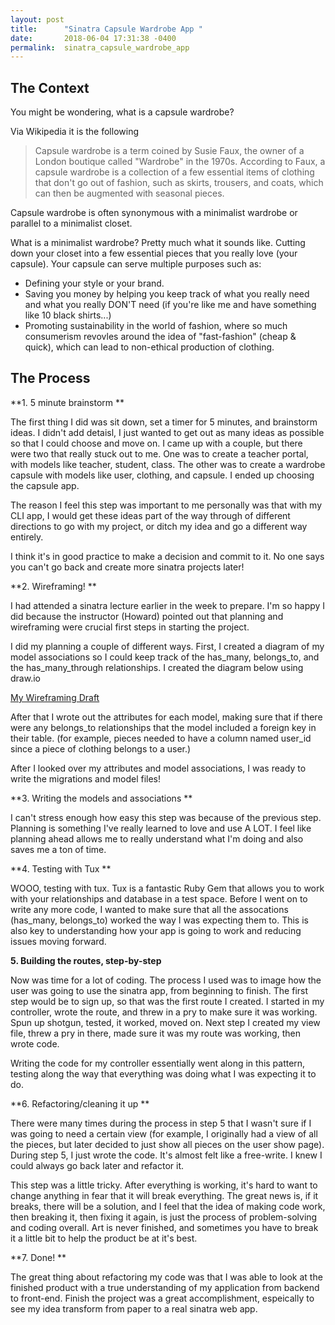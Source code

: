 ```yaml
---
layout: post
title:      "Sinatra Capsule Wardrobe App "
date:       2018-06-04 17:31:38 -0400
permalink:  sinatra_capsule_wardrobe_app
---
```



## The Context 

You might be wondering, what is a capsule wardrobe? 

Via Wikipedia it is the following 

> Capsule wardrobe is a term coined by Susie Faux, the owner of a London boutique called "Wardrobe" in the 1970s. According to Faux, a capsule wardrobe is a collection of a few essential items of clothing that don't go out of fashion, such as skirts, trousers, and coats, which can then be augmented with seasonal pieces.
> 

Capsule wardrobe is often synonymous with a minimalist wardrobe or parallel to a minimalist closet. 

What is a minimalist wardrobe? Pretty much what it sounds like. Cutting down your closet into a few essential pieces that you really love (your capsule). Your capsule can serve multiple purposes such as:
* Defining your style or your brand. 
* Saving you money by helping you keep track of what you really need and what you really DON'T need (if you're like me and have something like 10 black shirts...) 
* Promoting sustainability in the world of fashion, where so much consumerism revovles around the idea of "fast-fashion" (cheap & quick), which can lead to non-ethical production of clothing. 



## The Process

**1. 5 minute brainstorm **

The first thing I did was sit down, set a timer for 5 minutes, and brainstorm ideas. I didn't add detaisl, I just wanted to get out as many ideas as possible so that I could choose and move on. I came up with a couple, but there were two that really stuck out to me. One was to create a teacher portal, with models like teacher, student, class. The other was to create a wardrobe capsule with models like user, clothing, and capsule. I ended up choosing the capsule app. 

The reason I feel this step was important to me personally was that with my CLI app, I would get these ideas part of the way through of different directions to go with my project, or ditch my idea and go a different way entirely. 

I think it's in good practice to make a decision and commit to it. No one says you can't go back and create more sinatra projects later!


**2. Wireframing! **

I had attended a sinatra lecture earlier in the week to prepare. I'm so happy I did because the instructor (Howard) pointed out that planning and wireframing were crucial first steps in starting the project. 

I did my planning a couple of different ways. First, I created a diagram of my model associations so I could keep track of the has_many,  belongs_to, and the has_many_through relationships. I created the diagram below using draw.io

[My Wireframing Draft](https://imgur.com/a/cOuGW8h)

After that I wrote out the attributes for each model, making sure that if there were any belongs_to relationships that the model included a foreign key in their table. (for example, pieces needed to have a column named user_id since a piece of clothing belongs to a user.) 

After I looked over my attributes and model associations, I was ready to write the migrations and model files!

**3. Writing the models and associations **
 
 I can't stress enough how easy this step was because of the previous step. Planning is something I've really learned to love and use A LOT. I feel like planning ahead allows me to really understand what I'm doing and also saves me a ton of time. 
 
**4. Testing with Tux **

WOOO, testing with tux. Tux is a fantastic Ruby Gem that allows you to work with your relationships and database in a test space.  Before I went on to write any more code, I wanted to make sure that all the assocations (has_many, belongs_to) worked the way I was expecting them to. This is also key to understanding how your app is going to work and reducing issues moving forward. 

**5. Building the routes, step-by-step**

Now was time for a lot of coding. The process I used was to image how the user was going to use the sinatra app, from beginning to finish. The first step would be to sign up, so that was the first route I created. I started in my controller, wrote the route, and threw in a pry to make sure it was working. Spun up shotgun, tested, it worked, moved on. Next step I created my view file, threw a pry in there, made sure it was my route was working, then wrote code. 

Writing the code for my controller essentially went along in this pattern, testing along the way that everything was doing what I was expecting it to do. 


**6. Refactoring/cleaning it up **

There were many times during the process in step 5 that I wasn't sure if I was going to need a certain view (for example, I originally had a view of all the pieces, but later decided to just show all pieces on the user show page). During step 5, I just wrote the code. It's almost felt like a free-write. I knew I could always go back later and refactor it. 

This step was a little tricky. After everything is working, it's hard to want to change anything in fear that it will break everything. The great news is, if it breaks, there will be a solution, and I feel that the idea of making code work, then breaking it, then fixing it again, is just the process of problem-solving and coding overall. Art is never finished, and sometimes you have to break it a little bit to help the product be at it's best. 


**7. Done! **

The great thing about refactoring my code was that I was able to look at the finished product with a true understanding of my application from backend to front-end. Finish the project was a great accomplishment, espeically to see my idea transform from paper to a real sinatra web app. 
